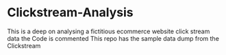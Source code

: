 # Clickstream-Analysis
This is a deep on analysing a fictitious ecommerce website click stream data 
the Code is commented 
This repo has the sample data dump from the Clickstream 
